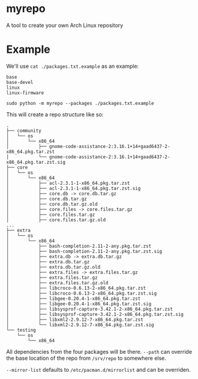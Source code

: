 # myrepo
A tool to create your own Arch Linux repository

# Example

We'll use `cat ./packages.txt.example` as an example:
```
base
base-devel
linux
linux-firmware
```

```
sudo python -m myrepo --packages ./packages.txt.example
```

This will create a repo structure like so:
```
.
├── community
│   └── os
│       └── x86_64
│           ├── gnome-code-assistance-2:3.16.1+14+gaad6437-2-x86_64.pkg.tar.zst
│           └── gnome-code-assistance-2:3.16.1+14+gaad6437-2-x86_64.pkg.tar.zst.sig
├── core
│   └── os
│       └── x86_64
│           ├── acl-2.3.1-1-x86_64.pkg.tar.zst
│           ├── acl-2.3.1-1-x86_64.pkg.tar.zst.sig
│           ├── core.db -> core.db.tar.gz
│           ├── core.db.tar.gz
│           ├── core.db.tar.gz.old
│           ├── core.files -> core.files.tar.gz
│           ├── core.files.tar.gz
│           ├── core.files.tar.gz.old
...
├── extra
│   └── os
│       └── x86_64
│           ├── bash-completion-2.11-2-any.pkg.tar.zst
│           ├── bash-completion-2.11-2-any.pkg.tar.zst.sig
│           ├── extra.db -> extra.db.tar.gz
│           ├── extra.db.tar.gz
│           ├── extra.db.tar.gz.old
│           ├── extra.files -> extra.files.tar.gz
│           ├── extra.files.tar.gz
│           ├── extra.files.tar.gz.old
│           ├── libcroco-0.6.13-2-x86_64.pkg.tar.zst
│           ├── libcroco-0.6.13-2-x86_64.pkg.tar.zst.sig
│           ├── libgee-0.20.4-1-x86_64.pkg.tar.zst
│           ├── libgee-0.20.4-1-x86_64.pkg.tar.zst.sig
│           ├── libsysprof-capture-3.42.1-2-x86_64.pkg.tar.zst
│           ├── libsysprof-capture-3.42.1-2-x86_64.pkg.tar.zst.sig
│           ├── libxml2-2.9.12-7-x86_64.pkg.tar.zst
│           └── libxml2-2.9.12-7-x86_64.pkg.tar.zst.sig
└── testing
    └── os
        └── x86_64
```

All dependencies from the four packages will be there.
`--path` can override the base location of the repo from `/srv/repo` to somewhere else.

`--mirror-list` defaults to `/etc/pacman.d/mirrorlist` and can be overriden.